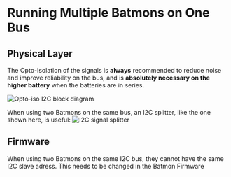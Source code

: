 # Running Multiple Batmons on One Bus
## Physical Layer
The Opto-Isolation of the signals is **always** recommended to reduce noise and improve reliability on the bus, and is **absolutely necessary on the higher battery** when the batteries are in series. 

![Opto-iso I2C block diagram](http://batmonfiles.rotoye.com/userguide/Opto-iso%20connection.jpg)

When using two Batmons on the same bus, an I2C splitter, like the one shown here, is useful:
![I2C signal splitter](http://batmonfiles.rotoye.com/userguide/splitter.png)

## Firmware
When using two Batmons on the same I2C bus, they cannot have the same I2C slave adress. This needs to be changed in the Batmon Firmware